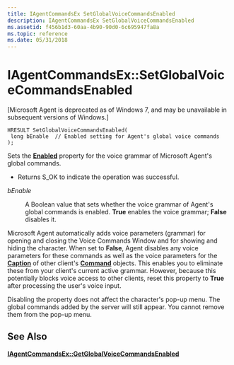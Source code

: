 ```yaml
---
title: IAgentCommandsEx SetGlobalVoiceCommandsEnabled
description: IAgentCommandsEx SetGlobalVoiceCommandsEnabled
ms.assetid: f456b1d3-60aa-4b90-90d0-6c695947fa8a
ms.topic: reference
ms.date: 05/31/2018
---
```


# IAgentCommandsEx::SetGlobalVoiceCommandsEnabled

\[Microsoft Agent is deprecated as of Windows 7, and may be unavailable in subsequent versions of Windows.\]

``` syntax
HRESULT SetGlobalVoiceCommandsEnabled(
 long bEnable  // Enabled setting for Agent's global voice commands
);
```

Sets the [**Enabled**](enabled-property.md) property for the voice grammar of Microsoft Agent's global commands.

-   Returns S\_OK to indicate the operation was successful.

<dl> <dt>

<span id="bEnable"></span><span id="benable"></span><span id="BENABLE"></span>*bEnable*
</dt> <dd>

A Boolean value that sets whether the voice grammar of Agent's global commands is enabled. **True** enables the voice grammar; **False** disables it.

</dd> </dl>

Microsoft Agent automatically adds voice parameters (grammar) for opening and closing the Voice Commands Window and for showing and hiding the character. When set to **False**, Agent disables any voice parameters for these commands as well as the voice parameters for the [**Caption**](caption-property.md) of other client's [**Command**](/windows/desktop/lwef/the-command-object) objects. This enables you to eliminate these from your client's current active grammar. However, because this potentially blocks voice access to other clients, reset this property to **True** after processing the user's voice input.

Disabling the property does not affect the character's pop-up menu. The global commands added by the server will still appear. You cannot remove them from the pop-up menu.

## See Also

[**IAgentCommandsEx::GetGlobalVoiceCommandsEnabled**](iagentcommandsex--getglobalvoicecommandsenabled.md)


 

 
